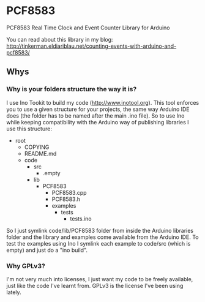 # PCF8583

PCF8583 Real Time Clock and Event Counter Library for Arduino

You can read about this library in my blog: http://tinkerman.eldiariblau.net/counting-events-with-arduino-and-pcf8583/

## Whys

### Why is your folders structure the way it is?

I use Ino Tookit to build my code (http://www.inotool.org). This tool enforces you to use a given structure for your projects,
the same way Arduino IDE does (the folder has to be named after the main .ino file).
So to use Ino while keeping compatibility with the Arduino way of publishing libraries I use this structure:

* root
    * COPYING 
    * README.md
    * code
        * src
            * .empty
        * lib
            * PCF8583
                * PCF8583.cpp
                * PCF8583.h
                * examples
                    * tests
                        * tests.ino


So I just symlink code/lib/PCF8583 folder from inside the Arduino libraries folder and the library and examples come available from the Arduino IDE.
To test the examples using Ino I symlink each example  to code/src (which is empty) and just do a "ino build".

### Why GPLv3?

I'm not very much into licenses, I just want my code to be freely available, just like the code I've learnt from.
GPLv3 is the license I've been using lately.


